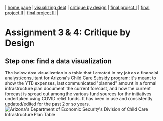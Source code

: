 | [home page](https://cfrias1.github.io/portfolio/) | [visualizing debt](visualizing-government-debt.md) | [critique by design](critique-by-design.md) | [final project I](final-project-part-one) | [final project II](final-project-part-two) | [final project III](final-project-part-three) |

# Assignment 3 & 4: Critique by Design
## Step one: find a data visualization
The below data visualization is a table that I created in my job as a financial analyst/consultant for Arizona's Child Care Subsidy program; it's meant to show the YTD expenses, last communicated "planned" amount in a formal infrastructure plan document, the current forecast, and how the current forecast is spread out among the various fund sources for the initiatives undertaken using COVID relief funds. It has been in use and consistently updated/edited for the past 2 or so years.
![Arizona's Department of Economic Security's Division of Child Care Infrastructure Plan Table](https://github.com/cfrias1/portfolio/assets/144168691/e5b485de-7797-4866-b663-13a947b466d5)
